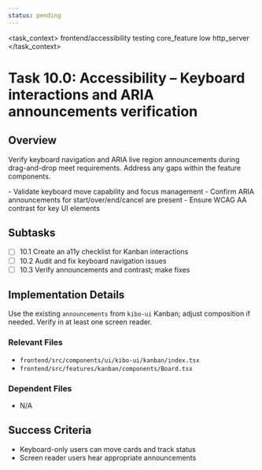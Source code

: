 ```yaml
---
status: pending
---
```


<task_context>
<domain>frontend/accessibility</domain>
<type>testing</type>
<scope>core_feature</scope>
<complexity>low</complexity>
<dependencies>http_server</dependencies>
</task_context>

# Task 10.0: Accessibility – Keyboard interactions and ARIA announcements verification

## Overview

Verify keyboard navigation and ARIA live region announcements during drag-and-drop meet requirements. Address any gaps within the feature components.

<requirements>
- Validate keyboard move capability and focus management
- Confirm ARIA announcements for start/over/end/cancel are present
- Ensure WCAG AA contrast for key UI elements
</requirements>

## Subtasks

- [ ] 10.1 Create an a11y checklist for Kanban interactions
- [ ] 10.2 Audit and fix keyboard navigation issues
- [ ] 10.3 Verify announcements and contrast; make fixes

## Implementation Details

Use the existing `announcements` from `kibo-ui` Kanban; adjust composition if needed. Verify in at least one screen reader.

### Relevant Files

- `frontend/src/components/ui/kibo-ui/kanban/index.tsx`
- `frontend/src/features/kanban/components/Board.tsx`

### Dependent Files

- N/A

## Success Criteria

- Keyboard-only users can move cards and track status
- Screen reader users hear appropriate announcements


